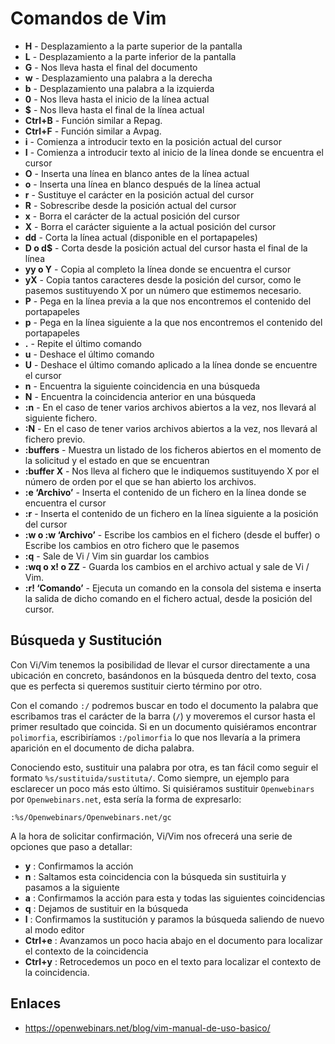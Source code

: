 # Comandos de Vim

- **H** - Desplazamiento a la parte superior de la pantalla
- **L** - Desplazamiento a la parte inferior de la pantalla
- **G** - Nos lleva hasta el final del documento
- **w** - Desplazamiento una palabra a la derecha
- **b** - Desplazamiento una palabra a la izquierda
- **0** - Nos lleva hasta el inicio de la línea actual
- **\$** - Nos lleva hasta el final de la línea actual
- **Ctrl+B** - Función similar a Repag.
- **Ctrl+F** - Función similar a Avpag.
- **i** - Comienza a introducir texto en la posición actual del cursor
- **I** - Comienza a introducir texto al inicio de la línea donde se encuentra el cursor
- **O** - Inserta una línea en blanco antes de la línea actual
- **o** - Inserta una línea en blanco después de la línea actual
- **r** - Sustituye el carácter en la posición actual del cursor
- **R** - Sobrescribe desde la posición actual del cursor
- **x** - Borra el carácter de la actual posición del cursor
- **X** - Borra el carácter siguiente a la actual posición del cursor
- **dd** - Corta la línea actual (disponible en el portapapeles)
- **D o d\$** - Corta desde la posición actual del cursor hasta el final de la línea
- **yy o Y** - Copia al completo la línea donde se encuentra el cursor
- **yX** - Copia tantos caracteres desde la posición del cursor, como le pasemos sustituyendo X por un número que estimemos necesario.
- **P** - Pega en la línea previa a la que nos encontremos el contenido del portapapeles
- **p** - Pega en la línea siguiente a la que nos encontremos el contenido del portapapeles
- **.** - Repite el último comando
- **u** - Deshace el último comando
- **U** - Deshace el último comando aplicado a la línea donde se encuentre el cursor
- **n** - Encuentra la siguiente coincidencia en una búsqueda
- **N** - Encuentra la coincidencia anterior en una búsqueda
- **:n** - En el caso de tener varios archivos abiertos a la vez, nos llevará al siguiente fichero.
- **:N** - En el caso de tener varios archivos abiertos a la vez, nos llevará al fichero previo.
- **:buffers** - Muestra un listado de los ficheros abiertos en el momento de la solicitud y el estado en que se encuentran
- **:buffer X** - Nos lleva al fichero que le indiquemos sustituyendo X por el número de orden por el que se han abierto los archivos.
- **:e ‘Archivo’** - Inserta el contenido de un fichero en la línea donde se encuentra el cursor
- **:r** - Inserta el contenido de un fichero en la línea siguiente a la posición del cursor
- **:w o :w ‘Archivo’** - Escribe los cambios en el fichero (desde el buffer) o Escribe los cambios en otro fichero que le pasemos
- **:q** - Sale de Vi / Vim sin guardar los cambios
- **:wq o x! o ZZ** - Guarda los cambios en el archivo actual y sale de Vi / Vim.
- **:r! ‘Comando’** - Ejecuta un comando en la consola del sistema e inserta la salida de dicho comando en el fichero actual, desde la posición del cursor.

## Búsqueda y Sustitución

Con Vi/Vim tenemos la posibilidad de llevar el cursor directamente a una ubicación en concreto, basándonos en la
búsqueda dentro del texto, cosa que es perfecta si queremos sustituir cierto término por otro.

Con el comando `:/` podremos buscar en todo el documento la palabra que escribamos tras el carácter de la barra (`/`)
y moveremos el cursor hasta el primer resultado que coincida. Si en un documento quisiéramos encontrar `polimorfia`,
escribiríamos `:/polimorfia` lo que nos llevaría a la primera aparición en el documento de dicha palabra.

Conociendo esto, sustituir una palabra por otra, es tan fácil como seguir el formato `%s/sustituida/sustituta/`.
Como siempre, un ejemplo para esclarecer un poco más esto último. Si quisiéramos sustituir `Openwebinars` por
`Openwebinars.net`, esta sería la forma de expresarlo:

`:%s/Openwebinars/Openwebinars.net/gc`

A la hora de solicitar confirmación, Vi/Vim nos ofrecerá una serie de opciones que paso a detallar:

- **y** : Confirmamos la acción
- **n** : Saltamos esta coincidencia con la búsqueda sin sustituirla y pasamos a la siguiente
- **a** : Confirmamos la acción para esta y todas las siguientes coincidencias
- **q** : Dejamos de sustituir en la búsqueda
- **l** : Confirmamos la sustitución y paramos la búsqueda saliendo de nuevo al modo editor
- **Ctrl+e** : Avanzamos un poco hacia abajo en el documento para localizar el contexto de la coincidencia
- **Ctrl+y** : Retrocedemos un poco en el texto para localizar el contexto de la coincidencia.

## Enlaces

- https://openwebinars.net/blog/vim-manual-de-uso-basico/

